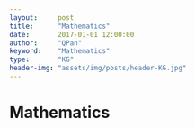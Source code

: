```yaml
---
layout:     post
title:      "Mathematics"
date:       2017-01-01 12:00:00
author:     "QPan"
keyword:    "Mathematics"
type:       "KG"
header-img: "assets/img/posts/header-KG.jpg"
---
```


# [](#header-1)Mathematics


